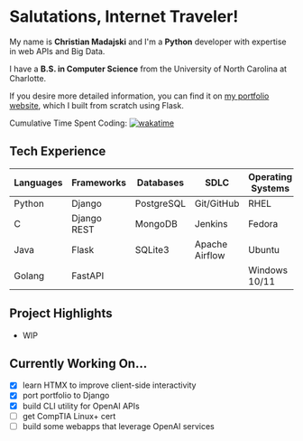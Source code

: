 # Salutations, Internet Traveler!

My name is **Christian Madajski** and I'm a **Python** developer with expertise in web APIs and Big Data.

I have a **B.S. in Computer Science** from the University of North Carolina at Charlotte.

If you desire more detailed information, you can find it on [my portfolio website](https://cmadajski.herokuapp.com/), which I built from scratch using Flask.

Cumulative Time Spent Coding: [![wakatime](https://wakatime.com/badge/user/510092ca-a9b8-48f5-bf50-9b05005ef525.svg)](https://wakatime.com/@510092ca-a9b8-48f5-bf50-9b05005ef525)

## Tech Experience

|Languages | Frameworks   | Databases |   SDLC        | Operating Systems  |   Testing   |   Scripting  |
|----------|--------------|-----------|---------------|--------------------|-------------|--------------|
| Python   | Django       | PostgreSQL| Git/GitHub    |     RHEL           |   PyTest    |    Bash      |
|    C     | Django REST  |  MongoDB  | Jenkins       |     Fedora         |   unittest  |   Python     |
|   Java   |   Flask      | SQLite3   | Apache Airflow|     Ubuntu         |   Selenium  |              |
|  Golang  |   FastAPI    |           |               |  Windows 10/11     |    Robot    |              |


## Project Highlights
- WIP

## Currently Working On...
- [x] learn HTMX to improve client-side interactivity
- [x] port portfolio to Django
- [x] build CLI utility for OpenAI APIs
- [ ] get CompTIA Linux+ cert
- [ ] build some webapps that leverage OpenAI services
